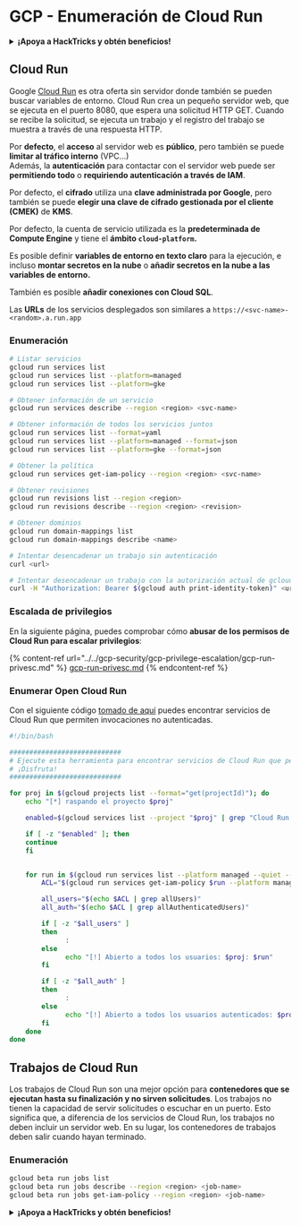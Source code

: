 # GCP - Enumeración de Cloud Run

<details>

<summary><strong>¡Apoya a HackTricks y obtén beneficios!</strong></summary>

* Si quieres ver a tu **empresa anunciada en HackTricks** o si quieres acceder a la **última versión de PEASS o descargar HackTricks en PDF** ¡Consulta los [**PLANES DE SUSCRIPCIÓN**](https://github.com/sponsors/carlospolop)!
* Obtén el [**swag oficial de PEASS y HackTricks**](https://peass.creator-spring.com)
* Descubre [**The PEASS Family**](https://opensea.io/collection/the-peass-family), nuestra colección de exclusivos [**NFTs**](https://opensea.io/collection/the-peass-family)
* **Únete al** 💬 [**grupo de Discord**](https://discord.gg/hRep4RUj7f) o al [**grupo de telegram**](https://t.me/peass) o **sígueme** en **Twitter** 🐦 [**@carlospolopm**](https://twitter.com/carlospolopm).
* **Comparte tus trucos de hacking enviando PR a los repositorios de** [**HackTricks**](https://github.com/carlospolop/hacktricks) y [**HackTricks Cloud**](https://github.com/carlospolop/hacktricks-cloud).

</details>

## Cloud Run <a href="#reviewing-cloud-run-configurations" id="reviewing-cloud-run-configurations"></a>

Google [Cloud Run](https://cloud.google.com/run) es otra oferta sin servidor donde también se pueden buscar variables de entorno. Cloud Run crea un pequeño servidor web, que se ejecuta en el puerto 8080, que espera una solicitud HTTP GET. Cuando se recibe la solicitud, se ejecuta un trabajo y el registro del trabajo se muestra a través de una respuesta HTTP.

Por **defecto**, el **acceso** al servidor web es **público**, pero también se puede **limitar al tráfico interno** (VPC...)\
Además, la **autenticación** para contactar con el servidor web puede ser **permitiendo todo** o **requiriendo autenticación a través de IAM**.

Por defecto, el **cifrado** utiliza una **clave administrada por Google**, pero también se puede **elegir una clave de cifrado gestionada por el cliente (CMEK)** de **KMS**.

Por defecto, la cuenta de servicio utilizada es la **predeterminada de Compute Engine** y tiene el **ámbito `cloud-platform`.**

Es posible definir **variables de entorno en texto claro** para la ejecución, e incluso **montar secretos en la nube** o **añadir secretos en la nube a las variables de entorno.**

También es posible **añadir conexiones con Cloud SQL**.

Las **URLs** de los servicios desplegados son similares a `https://<svc-name>-<random>.a.run.app`

### Enumeración

```bash
# Listar servicios
gcloud run services list
gcloud run services list --platform=managed
gcloud run services list --platform=gke

# Obtener información de un servicio
gcloud run services describe --region <region> <svc-name> 

# Obtener información de todos los servicios juntos
gcloud run services list --format=yaml
gcloud run services list --platform=managed --format=json
gcloud run services list --platform=gke --format=json

# Obtener la política
gcloud run services get-iam-policy --region <region> <svc-name>

# Obtener revisiones
gcloud run revisions list --region <region>
gcloud run revisions describe --region <region> <revision>

# Obtener dominios
gcloud run domain-mappings list
gcloud run domain-mappings describe <name>

# Intentar desencadenar un trabajo sin autenticación
curl <url>

# Intentar desencadenar un trabajo con la autorización actual de gcloud
curl -H "Authorization: Bearer $(gcloud auth print-identity-token)" <url>
```

### Escalada de privilegios

En la siguiente página, puedes comprobar cómo **abusar de los permisos de Cloud Run para escalar privilegios**:

{% content-ref url="../../gcp-security/gcp-privilege-escalation/gcp-run-privesc.md" %}
[gcp-run-privesc.md](../../gcp-security/gcp-privilege-escalation/gcp-run-privesc.md)
{% endcontent-ref %}

### Enumerar Open Cloud Run

Con el siguiente código [tomado de aquí](https://gitlab.com/gitlab-com/gl-security/security-operations/gl-redteam/gcp\_misc/-/blob/master/find\_open\_cloudrun.sh) puedes encontrar servicios de Cloud Run que permiten invocaciones no autenticadas.

```bash
#!/bin/bash

############################
# Ejecute esta herramienta para encontrar servicios de Cloud Run que permitan invocaciones no autenticadas en cualquier lugar de su organización de GCP.
# ¡Disfruta!
############################

for proj in $(gcloud projects list --format="get(projectId)"); do
    echo "[*] raspando el proyecto $proj"

    enabled=$(gcloud services list --project "$proj" | grep "Cloud Run API")

    if [ -z "$enabled" ]; then
	continue
    fi


    for run in $(gcloud run services list --platform managed --quiet --project $proj --format="get(name)"); do
        ACL="$(gcloud run services get-iam-policy $run --platform managed --project $proj)"

        all_users="$(echo $ACL | grep allUsers)"
        all_auth="$(echo $ACL | grep allAuthenticatedUsers)"

        if [ -z "$all_users" ]
        then
              :
        else
              echo "[!] Abierto a todos los usuarios: $proj: $run"
        fi

        if [ -z "$all_auth" ]
        then
              :
        else
              echo "[!] Abierto a todos los usuarios autenticados: $proj: $run"
        fi
    done
done
```

## Trabajos de Cloud Run

Los trabajos de Cloud Run son una mejor opción para **contenedores que se ejecutan hasta su finalización y no sirven solicitudes**. Los trabajos no tienen la capacidad de servir solicitudes o escuchar en un puerto. Esto significa que, a diferencia de los servicios de Cloud Run, los trabajos no deben incluir un servidor web. En su lugar, los contenedores de trabajos deben salir cuando hayan terminado.

### Enumeración

```bash
gcloud beta run jobs list
gcloud beta run jobs describe --region <region> <job-name>
gcloud beta run jobs get-iam-policy --region <region> <job-name>
```

<details>

<summary><strong>¡Apoya a HackTricks y obtén beneficios!</strong></summary>

* Si quieres ver a tu **empresa anunciada en HackTricks** o si quieres acceder a la **última versión de PEASS o descargar HackTricks en PDF** ¡Consulta los [**PLANES DE SUSCRIPCIÓN**](https://github.com/sponsors/carlospolop)!
* Obtén el [**swag oficial de PEASS y HackTricks**](https://peass.creator-spring.com)
* Descubre [**The PEASS Family**](https://opensea.io/collection/the-peass-family), nuestra colección de exclusivos [**NFTs**](https://opensea.io/collection/the-peass-family)
* **Únete al** 💬 [**grupo de Discord**](https://discord.gg/hRep4RUj7f) o al [**grupo de telegram**](https://t.me/peass) o **sígueme** en **Twitter** 🐦 [**@carlospolopm**](https://twitter.com/carlospolopm).
* **Comparte tus trucos de hacking enviando PR a los repositorios de** [**HackTricks**](https://github.com/carlospolop/hacktricks) y [**HackTricks Cloud**](https://github.com/carlospolop/hacktricks-cloud).

</details>